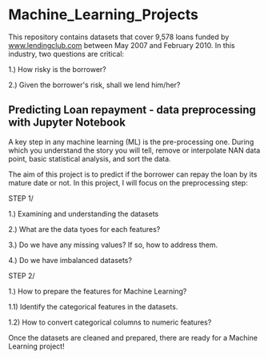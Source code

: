 # Machine_Learning_Projects
This repository contains datasets that cover 9,578 loans funded by www.lendingclub.com between May 2007 and February 2010. In this industry, two questions are critical:

1.) How risky is the borrower?

2.) Given the borrower's risk, shall we lend him/her?

## Predicting Loan repayment - data preprocessing with Jupyter Notebook
A key step in any machine learning (ML) is the pre-processing one. During which you understand the story you will tell, remove or interpolate NAN data point, basic statistical analysis, and sort the data.

The aim of this project is to predict if the borrower can repay the loan by its mature date or not. In this project, I will focus on the preprocessing step:

STEP 1/

1.) Examining and understanding the datasets

2.) What are the data tyoes for each features?

3.) Do we have any missing values? If so, how to address them.

4.) Do we have imbalanced datasets?


STEP 2/

1.) How to prepare the features for Machine Learning?

  1.1) Identify the categorical features in the datasets.
  
  1.2) How to convert categorical columns to numeric features? 
  
  
Once the datasets are cleaned and prepared, there are ready for a Machine Learning project!

